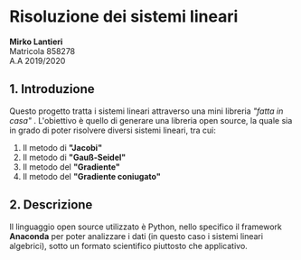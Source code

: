 # Risoluzione dei sistemi lineari

<p>
<b> Mirko Lantieri</b><br>
Matricola 858278 <br>
A.A 2019/2020 
</p>

## 1. Introduzione
Questo progetto tratta i sistemi lineari attraverso una mini libreria  *"fatta in casa"* . L'obiettivo è quello di generare una libreria  open source, la quale sia in grado di  poter risolvere diversi sistemi lineari, tra cui:

1. Il metodo di __"Jacobi"__ 
2. Il metodo di __"Gauß-Seidel"__
3. Il metodo del __"Gradiente"__
4. Il metodo del __"Gradiente coniugato"__

## 2. Descrizione

Il linguaggio open source utilizzato è Python, nello specifico il framework __Anaconda__ per poter analizzare i dati (in questo caso i sistemi lineari algebrici), sotto un formato scientifico piuttosto che applicativo. 